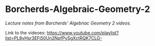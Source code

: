 # Borcherds-Algebraic-Geometry-2

*Lecture notes from Borcherds' Algebriac Geometry 2 videos.*

Link to the videoes: https://www.youtube.com/playlist?list=PL8yHsr3EFj50Un2NpfPySgXctRQK7CLG-

